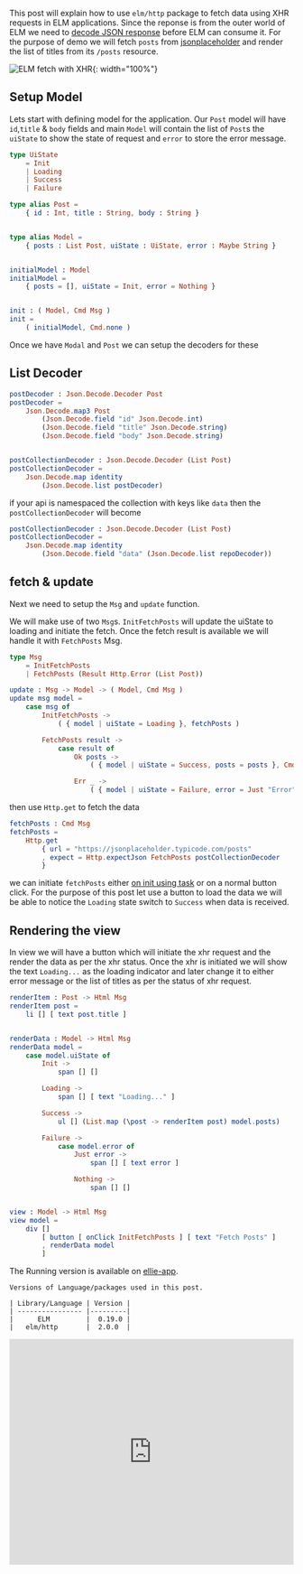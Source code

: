 <!--


---
 'ELM : Fetching data with XHR'
excerpt: "Using elm/http package to fetch data with xhr"
date: 2019-05-07 00:05:00 IST
updated: 2019-05-07 00:05:00 IST
categories: elm
tags: elm
image: https://s3.ap-south-1.amazonaws.com/revathskumar-blog-images/2019/elm-http-xhr/elm-http-xhr.png
---

-->
<!DOCTYPE html>
<html>

<head>
  <title>basic-git-workflow</title>
  <meta charset="utf-8">
  <meta name="viewport" content="width=device-width, initial-scale=1.0">

  <link rel="stylesheet" href="./css/bootstrap.css">
  <link rel="stylesheet" href="./css/bootstrap.grid.css">
  <link rel="stylesheet" href="./css/bootstrap.min.css">
  <link rel="stylesheet" href="./css/bootstrap-reboot.min.css">
  <link rel="stylesheet" href="./css/bootstrap.css.map">
  <link rel="stylesheet" href="./css/blog-home.css">
  <link rel="stylesheet" href="./css/prism.css">
  <script async defer src="./css/prism.js"></script>
</head>

<body>

This post will explain how to use `elm/http` package to fetch data using XHR requests in ELM applications.
Since the reponse is from the outer world of ELM we need to [decode JSON response][decode_json] before ELM can consume it.
For the purpose of demo we will fetch `posts` from [jsonplaceholder][jsonplaceholder] and render the list of titles from its `/posts` resource.

![ELM fetch with XHR](https://s3.ap-south-1.amazonaws.com/revathskumar-blog-images/2019/elm-http-xhr/elm-http-xhr.png){: width="100%"}

## <a class="anchor" name="setup" href="#setup"><i class="anchor-icon"></i></a>Setup Model

Lets start with defining model for the application.
Our `Post` model will have `id`,`title` & `body` fields and
main `Model` will contain the list of `Post`s the `uiState` to show the state of request and `error` to store the error message.

```elm
type UiState
    = Init
    | Loading
    | Success
    | Failure

type alias Post =
    { id : Int, title : String, body : String }


type alias Model =
    { posts : List Post, uiState : UiState, error : Maybe String }


initialModel : Model
initialModel =
    { posts = [], uiState = Init, error = Nothing }


init : ( Model, Cmd Msg )
init =
    ( initialModel, Cmd.none )
```

Once we have `Modal` and `Post` we can setup the decoders for these

## <a class="anchor" name="list-decoder" href="#list-decoder"><i class="anchor-icon"></i></a>List Decoder

```elm
postDecoder : Json.Decode.Decoder Post
postDecoder =
    Json.Decode.map3 Post
        (Json.Decode.field "id" Json.Decode.int)
        (Json.Decode.field "title" Json.Decode.string)
        (Json.Decode.field "body" Json.Decode.string)


postCollectionDecoder : Json.Decode.Decoder (List Post)
postCollectionDecoder =
    Json.Decode.map identity
        (Json.Decode.list postDecoder)
```

if your api is namespaced the collection with keys like `data` then the `postCollectionDecoder` will become

```elm
postCollectionDecoder : Json.Decode.Decoder (List Post)
postCollectionDecoder =
    Json.Decode.map identity
        (Json.Decode.field "data" (Json.Decode.list repoDecoder))
```

## <a class="anchor" name="fetch-update" href="#fetch-update"><i class="anchor-icon"></i></a>fetch & update

Next we need to setup the `Msg` and `update` function.

We will make use of two `Msg`s.
`InitFetchPosts` will update the uiState to loading and initiate the fetch.
Once the fetch result is available we will handle it with `FetchPosts` Msg.

```elm
type Msg
    = InitFetchPosts
    | FetchPosts (Result Http.Error (List Post))

update : Msg -> Model -> ( Model, Cmd Msg )
update msg model =
    case msg of
        InitFetchPosts ->
            ( { model | uiState = Loading }, fetchPosts )

        FetchPosts result ->
            case result of
                Ok posts ->
                    ( { model | uiState = Success, posts = posts }, Cmd.none )

                Err _ ->
                    ( { model | uiState = Failure, error = Just "Error" }, Cmd.none )
```

then use `Http.get` to fetch the data

```elm
fetchPosts : Cmd Msg
fetchPosts =
    Http.get
        { url = "https://jsonplaceholder.typicode.com/posts"
        , expect = Http.expectJson FetchPosts postCollectionDecoder
        }
```

we can initiate `fetchPosts` either [on init using task][on_init] or on a normal button click.
For the purpose of this post let use a button to load the data we will be able to notice the `Loading` state switch to `Success`
when data is received.

## <a class="anchor" name="view" href="#view"><i class="anchor-icon"></i></a>Rendering the view

In view we will have a button which will initiate the xhr request and the render the data as per the
xhr status. Once the xhr is initiated we will show the text `Loading...` as the loading indicator and
later change it to either error message or the list of titles as per the status of xhr request.

```elm
renderItem : Post -> Html Msg
renderItem post =
    li [] [ text post.title ]


renderData : Model -> Html Msg
renderData model =
    case model.uiState of
        Init ->
            span [] []

        Loading ->
            span [] [ text "Loading..." ]

        Success ->
            ul [] (List.map (\post -> renderItem post) model.posts)

        Failure ->
            case model.error of
                Just error ->
                    span [] [ text error ]

                Nothing ->
                    span [] []


view : Model -> Html Msg
view model =
    div []
        [ button [ onClick InitFetchPosts ] [ text "Fetch Posts" ]
        , renderData model
        ]
```

The Running version is available on [ellie-app][code_snippet].

    Versions of Language/packages used in this post.

    | Library/Language | Version |
    | ---------------- |---------|
    |      ELM         |  0.19.0 |
    |   elm/http       |  2.0.0  |

<iframe src="https://ellie-app.com/embed/5rmGSL6kbB4a1" style="width:100%; height:400px; border:0; overflow:hidden;" sandbox="allow-modals allow-forms allow-popups allow-scripts allow-same-origin"></iframe>

[decode_json]: /2018/06/elm-decoding-json.html
[jsonplaceholder]: https://jsonplaceholder.typicode.com/
[on_init]: /2018/11/elm-send-command-on-init.html
[code_snippet]: https://ellie-app.com/5rmGSL6kbB4a1
[elm_http]: https://package.elm-lang.org/packages/elm/http/2.0.0/
